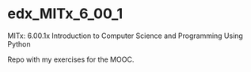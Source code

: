 # edx_MITx_6_00_1
MITx: 6.00.1x Introduction to Computer Science and Programming Using Python

Repo with my exercises for the MOOC.
